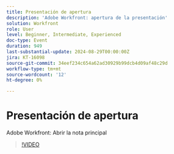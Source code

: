 ```yaml
---
title: Presentación de apertura
description: 'Adobe Workfront: apertura de la presentación'
solution: Workfront
role: User
level: Beginner, Intermediate, Experienced
doc-type: Event
duration: 949
last-substantial-update: 2024-08-29T00:00:00Z
jira: KT-16098
source-git-commit: 34eef234c654a62ad30929b99dcb4d09af48c29d
workflow-type: tm+mt
source-wordcount: '12'
ht-degree: 0%

---
```



# Presentación de apertura

Adobe Workfront: Abrir la nota principal

>[!VIDEO](https://video.tv.adobe.com/v/3433193/?learn=on)
